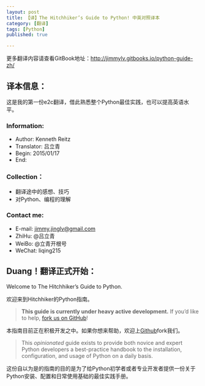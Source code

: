 ```yaml
---
layout: post
title: 【译】The Hitchhiker’s Guide to Python! 中英对照译本
category: [翻译]
tags: [Python]
published: true

---
```


更多翻译内容请查看GitBook地址：<http://jimmylv.gitbooks.io/python-guide-zh/>

## 译本信息：

这是我的第一份e2c翻译，借此熟悉整个Python最佳实践，也可以提高英语水平。

### Information:

- Author: Kenneth Reitz
- Translator: 吕立青
- Begin: 2015/01/17
- End:

### Collection：

- 翻译途中的感想、技巧
- 对Python、编程的理解

### Contact me:

- E-mail: jimmy.jinglv@gmail.com
- ZhiHu: @吕立青
- WeiBo: @立青开根号
- WeChat: liqing215

## Duang！翻译正式开始：

Welcome to The Hitchhiker’s Guide to Python.

欢迎来到Hitchhiker的Python指南。

> __This guide is currently under heavy active development.__ If you’d like to help, [fork us on GitHub](https://github.com/kennethreitz/python-guide)!

本指南目前正在积极开发之中。如果你想来帮助，欢迎上[Github](https://github.com/kennethreitz/python-guide)fork我们。

> This *opinionated* guide exists to provide both novice and expert Python developers a best-practice handbook to the installation, configuration, and usage of Python on a daily basis.

这份自以为是的指南的目的是为了给Python初学者或者专业开发者提供一份关于Python安装、配置和日常使用基础的最佳实践手册。
